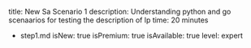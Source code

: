 title: New Sa Scenario 1
description: Understanding python and go scenaarios for testing the description of lp
time: 20 minutes
  - step1.md
isNew: true
isPremium: true
isAvailable: true
level: expert
